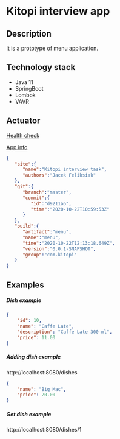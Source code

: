 # Kitopi interview app

## Description

It is a prototype of menu application.

## Technology stack 

* Java 11
* SpringBoot
* Lombok
* VAVR

## Actuator

[Health check](http://localhost:8080/actuator/health)

[App info](http://localhost:8080/actuator/info)
```json
{
   "site":{
      "name":"Kitopi interview task",
      "authors":"Jacek Feliksiak"
   },
   "git":{
      "branch":"master",
      "commit":{
         "id":"d9211a6",
         "time":"2020-10-22T10:59:53Z"
      }
   },
   "build":{
      "artifact":"menu",
      "name":"menu",
      "time":"2020-10-22T12:13:18.649Z",
      "version":"0.0.1-SNAPSHOT",
      "group":"com.kitopi"
   }
}
```

## Examples

##### Dish example 
```json
{
    "id": 10,
    "name": "Caffe Late",
    "description": "Caffe Late 300 ml",
    "price": 11.00
}
```
##### Adding dish example

http://localhost:8080/dishes
```json
{
    "name": "Big Mac",
    "price": 20.00
}
```
##### Get dish example

http://localhost:8080/dishes/1

